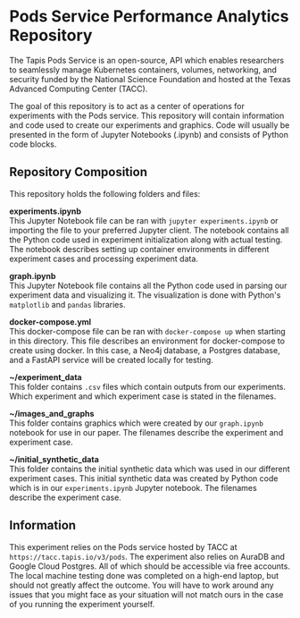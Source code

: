 # Pods Service Performance Analytics Repository

The Tapis Pods Service is an open-source, API which enables researchers to seamlessly manage Kubernetes containers, volumes, networking, and security funded by the National Science Foundation and hosted at the Texas Advanced Computing Center (TACC).

The goal of this repository is to act as a center of operations for experiments with the Pods service. This repository will contain information and code used to create our experiments and graphics. Code will usually be presented in the form of Jupyter Notebooks (.ipynb) and consists of Python code blocks.

## Repository Composition

This repository holds the following folders and files:
 
 **experiments.ipynb**  
This Jupyter Notebook file can be ran with `jupyter experiments.ipynb` or importing the file to your preferred Jupyter client. The notebook contains all the Python code used in experiment initialization along with actual testing. The notebook describes setting up container environments in different experiment cases and processing experiment data.

**graph.ipynb**  
This Jupyter Notebook file contains all the Python code used in parsing our experiment data and visualizing it. The visualization is done with Python's `matplotlib` and `pandas` libraries.
 
**docker-compose.yml**  
This docker-compose file can be ran with `docker-compose up` when starting in this directory. This file describes an environment for docker-compose to create using docker. In this case, a Neo4j database, a Postgres database, and a FastAPI service will be created locally for testing.

**~/experiment_data**  
This folder contains `.csv` files which contain outputs from our experiments. Which experiment and which experiment case is stated in the filenames.

**~/images_and_graphs**  
This folder contains graphics which were created by our `graph.ipynb` notebook for use in our paper. The filenames describe the experiment and experiment case.

**~/initial_synthetic_data**  
This folder contains the initial synthetic data which was used in our different experiment cases. This initial synthetic data was created by Python code which is in our `experiments.ipynb` Jupyter notebook. The filenames describe the experiment case. 

 
## Information
This experiment relies on the Pods service hosted by TACC at `https://tacc.tapis.io/v3/pods`. The experiment also relies on AuraDB and Google Cloud Postgres. All of which should be accessible via free accounts. The local machine testing done was completed on a high-end laptop, but should not greatly affect the outcome. You will have to work around any issues that you might face as your situation will not match ours in the case of you running the experiment yourself.
